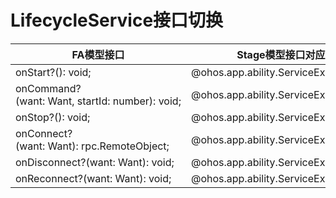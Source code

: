 # LifecycleService接口切换


  | FA模型接口 | Stage模型接口对应d.ts文件 | Stage模型对应接口 | 
| -------- | -------- | -------- |
| onStart?():&nbsp;void; | \@ohos.app.ability.ServiceExtensionAbility.d.ts | [onCreate(want:&nbsp;Want):&nbsp;void;](../reference/apis/js-apis-app-ability-serviceExtensionAbility.md#serviceextensionabilityoncreate) |
| onCommand?(want:&nbsp;Want,&nbsp;startId:&nbsp;number):&nbsp;void; | \@ohos.app.ability.ServiceExtensionAbility.d.ts | [onRequest(want:&nbsp;Want,&nbsp;startId:&nbsp;number):&nbsp;void;](../reference/apis/js-apis-app-ability-serviceExtensionAbility.md#serviceextensionabilityonrequest) |  |
| onStop?():&nbsp;void; | \@ohos.app.ability.ServiceExtensionAbility.d.ts | [onDestroy():&nbsp;void;](../reference/apis/js-apis-app-ability-serviceExtensionAbility.md#serviceextensionabilityondestroy) |  |
| onConnect?(want:&nbsp;Want):&nbsp;rpc.RemoteObject; | \@ohos.app.ability.ServiceExtensionAbility.d.ts | [onConnect(want:&nbsp;Want):&nbsp;rpc.RemoteObject;](../reference/apis/js-apis-app-ability-serviceExtensionAbility.md#serviceextensionabilityonconnect) |  |
| onDisconnect?(want:&nbsp;Want):&nbsp;void; | \@ohos.app.ability.ServiceExtensionAbility.d.ts | [onDisconnect(want:&nbsp;Want):&nbsp;void;](../reference/apis/js-apis-app-ability-serviceExtensionAbility.md#serviceextensionabilityondisconnect) |  |
| onReconnect?(want:&nbsp;Want):&nbsp;void; | \@ohos.app.ability.ServiceExtensionAbility.d.ts | [onReconnect(want:&nbsp;Want):&nbsp;void;](../reference/apis/js-apis-app-ability-serviceExtensionAbility.md#serviceextensionabilityonreconnect) |  |
